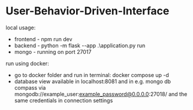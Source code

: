 # User-Behavior-Driven-Interface

local usage:
- frontend - npm run dev
- backend - python -m flask --app .\application.py run
- mongo - running on port 27017

run using docker:
- go to docker folder and run in terminal: docker compose up -d
- database view available in localhost:8081 and in e.g. mongo db compass via mongodb://example_user:example_password@0.0.0.0:27018/ 
and the same credentials in connection settings